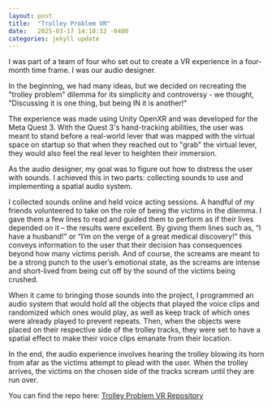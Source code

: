 ```yaml
---
layout: post
title:  "Trolley Problem VR"
date:   2025-03-17 14:10:32 -0400
categories: jekyll update
---
```


I was part of a team of four who set out to create a VR experience in a four-month time frame. I was our audio designer.

In the beginning, we had many ideas, but we decided on recreating the "trolley problem" dilemma for its simplicity and controversy - we thought, "Discussing it is one thing, but being IN it is another!" 

The experience was made using Unity OpenXR and was developed for the Meta Quest 3. With the Quest 3's hand-tracking abilities, the user was meant to stand before a real-world lever that was mapped with the virtual space on startup so that when they reached out to "grab" the virtual lever, they would also feel the real lever to heighten their immersion.

As the audio designer, my goal was to figure out how to distress the user with sounds. I achieved this in two parts: collecting sounds to use and implementing a spatial audio system. 

I collected sounds online and held voice acting sessions. A handful of my friends volunteered to take on the role of being the victims in the dilemma. I gave them a few lines to read and guided them to perform as if their lives depended on it – the results were excellent. By giving them lines such as, “I have a husband!” or “I’m on the verge of a great medical discovery!” this conveys information to the user that their decision has consequences beyond how many victims perish. And of course, the screams are meant to be a strong punch to the user’s emotional state, as the screams are intense and short-lived from being cut off by the sound of the victims being crushed. 

When it came to bringing those sounds into the project, I programmed an audio system that would hold all the objects that played the voice clips and randomized which ones would play, as well as keep track of which ones were already played to prevent repeats. Then, when the objects were placed on their respective side of the trolley tracks, they were set to have a spatial effect to make their voice clips emanate from their location. 

In the end, the audio experience involves hearing the trolley blowing its horn from afar as the victims attempt to plead with the user. When the trolley arrives, the victims on the chosen side of the tracks scream until they are run over. 


You can find the repo here: <a href="=https://github.com/gl-rukwa/pr0j3ct-wyrm"> Trolley Problem VR Repository </a>
